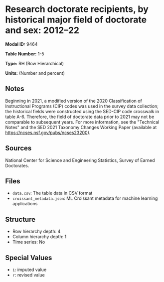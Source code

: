 # Research doctorate recipients, by historical major field of doctorate and sex: 2012&#8211;22

**Modal ID:** 9464

**Table Number:** 1-5

**Type:** RH (Row Hierarchical)

**Units:** (Number and percent)

## Notes

Beginning in 2021, a modified version of the 2020 Classification of Instructional Programs (CIP) codes was used in the survey data collection; the historical fields were constructed using the SED-CIP code crosswalk in table A-6. Therefore, the field of doctorate data prior to 2021 may not be comparable to subsequent years. For more information, see the "Technical Notes" and the SED 2021 Taxonomy Changes Working Paper (available at https://ncses.nsf.gov/pubs/ncses23200).

## Sources

National Center for Science and Engineering Statistics, Survey of Earned Doctorates.

## Files

- `data.csv`: The table data in CSV format
- `croissant_metadata.json`: ML Croissant metadata for machine learning applications

## Structure

- Row hierarchy depth: 4
- Column hierarchy depth: 1
- Time series: No

## Special Values

- `i`: imputed value
- `r`: revised value
